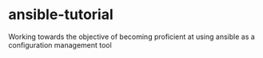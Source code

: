 # ansible-tutorial
Working towards the objective of becoming proficient at using ansible as a configuration management tool
